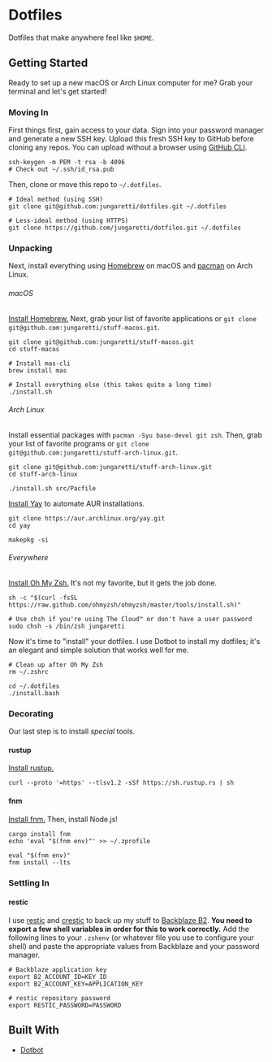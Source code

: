 # Dotfiles

Dotfiles that make anywhere feel like `$HOME`.

## Getting Started

Ready to set up a new macOS or Arch Linux computer for me? Grab your terminal and let's get started!

### Moving In

First things first, gain access to your data. Sign into your password manager and generate a new SSH key. Upload this fresh SSH key to GitHub before cloning any repos. You can upload without a browser using [GitHub CLI](https://cli.github.com/manual/).

```shell
ssh-keygen -m PEM -t rsa -b 4096
# Check out ~/.ssh/id_rsa.pub
```

Then, clone or move this repo to `~/.dotfiles`.

```shell
# Ideal method (using SSH)
git clone git@github.com:jungaretti/dotfiles.git ~/.dotfiles

# Less-ideal method (using HTTPS)
git clone https://github.com/jungaretti/dotfiles.git ~/.dotfiles
```

### Unpacking

Next, install everything using [Homebrew](https://github.com/Homebrew/brew) on macOS and [pacman](https://wiki.archlinux.org/index.php/Pacman) on Arch Linux.

###### macOS

[Install Homebrew.](https://brew.sh/) Next, grab your list of favorite applications or `git clone git@github.com:jungaretti/stuff-macos.git`.

```shell
git clone git@github.com:jungaretti/stuff-macos.git
cd stuff-macos

# Install mas-cli
brew install mas

# Install everything else (this takes quite a long time)
./install.sh
```

###### Arch Linux

Install essential packages with `pacman -Syu base-devel git zsh`. Then, grab your list of favorite programs or `git clone git@github.com:jungaretti/stuff-arch-linux.git`.

```shell
git clone git@github.com:jungaretti/stuff-arch-linux.git
cd stuff-arch-linux

./install.sh src/Pacfile
```

[Install Yay](https://github.com/Jguer/yay) to automate AUR installations.

```shell
git clone https://aur.archlinux.org/yay.git
cd yay

makepkg -si
```

###### Everywhere

[Install Oh My Zsh.](https://ohmyz.sh/) It's not my favorite, but it gets the job done.

```shell
sh -c "$(curl -fsSL https://raw.github.com/ohmyzsh/ohmyzsh/master/tools/install.sh)"

# Use chsh if you're using The Cloud™ or don't have a user password
sudo chsh -s /bin/zsh jungaretti
```

Now it's time to "install" your dotfiles. I use Dotbot to install my dotfiles; it's an elegant and simple solution that works well for me.

```shell
# Clean up after Oh My Zsh
rm ~/.zshrc

cd ~/.dotfiles
./install.bash
```

### Decorating

Our last step is to install _special_ tools.

#### rustup

[Install rustup.](https://rustup.rs/)

```shell
curl --proto '=https' --tlsv1.2 -sSf https://sh.rustup.rs | sh
```

#### fnm

[Install fnm.](https://github.com/Schniz/fnm) Then, install Node.js!

```shell
cargo install fnm
echo 'eval "$(fnm env)"' >> ~/.zprofile

eval "$(fnm env)"
fnm install --lts
```

### Settling In

#### restic

I use [restic](https://github.com/restic/restic) and [crestic](https://github.com/nils-werner/crestic) to back up my stuff to [Backblaze B2](https://www.backblaze.com/b2/cloud-storage.html). **You need to export a few shell variables in order for this to work correctly.** Add the following lines to your `.zshenv` (or whatever file you use to configure your shell) and paste the appropriate values from Backblaze and your password manager.

```
# Backblaze application key
export B2_ACCOUNT_ID=KEY_ID
export B2_ACCOUNT_KEY=APPLICATION_KEY

# restic repository password
export RESTIC_PASSWORD=PASSWORD
```

## Built With

- [Dotbot](https://github.com/anishathalye/dotbot)
